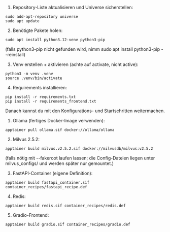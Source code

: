 1. Repository-Liste aktualisieren und Universe sicherstellen:

`sudo add-apt-repository universe`<br>
`sudo apt update`

2. Benötigte Pakete holen:

`sudo apt install python3.12-venv python3-pip`

(falls python3-pip nicht gefunden wird, nimm sudo apt install python3-pip --reinstall)

3. Venv erstellen + aktivieren (achte auf activate, nicht active):

`python3 -m venv .venv` <br>
`source .venv/bin/activate`

4. Requirements installieren:

`pip install -r requirements.txt` <br>
`pip install -r requirements_frontend.txt`

Danach kannst du mit den Konfigurations- und Startschritten weitermachen.






1. Ollama (fertiges Docker-Image verwenden):

`apptainer pull ollama.sif docker://ollama/ollama`

2. Milvus 2.5.2:

`apptainer build milvus.v2.5.2.sif docker://milvusdb/milvus:v2.5.2`

(falls nötig mit --fakeroot laufen lassen; die Config-Dateien liegen unter milvus_configs/ und werden später nur gemountet.)

3. FastAPI-Container (eigene Definition):

`apptainer build fastapi_container.sif container_recipes/fastapi_recipe.def`

4. Redis:

`apptainer build redis.sif container_recipes/redis.def`

5. Gradio-Frontend:

`apptainer build gradio.sif container_recipes/gradio.def`